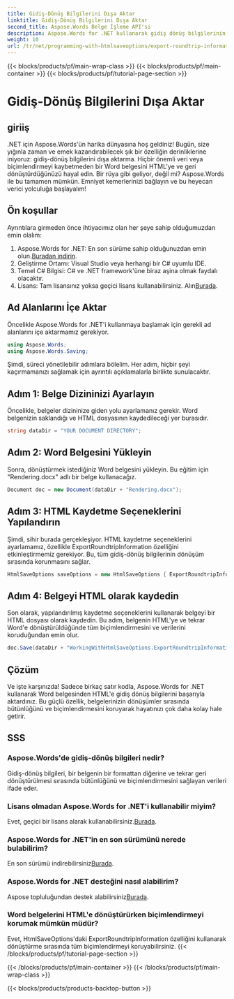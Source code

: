 ```yaml
---
title: Gidiş-Dönüş Bilgilerini Dışa Aktar
linktitle: Gidiş-Dönüş Bilgilerini Dışa Aktar
second_title: Aspose.Words Belge İşleme API'si
description: Aspose.Words for .NET kullanarak gidiş dönüş bilgilerinin nasıl dışa aktarılacağını öğrenin. Dönüştürmeler sırasında belgenizin bütünlüğünü ve biçimlendirmesini koruyun.
weight: 10
url: /tr/net/programming-with-htmlsaveoptions/export-roundtrip-information/
---
```


{{< blocks/products/pf/main-wrap-class >}}
{{< blocks/products/pf/main-container >}}
{{< blocks/products/pf/tutorial-page-section >}}

# Gidiş-Dönüş Bilgilerini Dışa Aktar

## giriiş

.NET için Aspose.Words'ün harika dünyasına hoş geldiniz! Bugün, size yığınla zaman ve emek kazandırabilecek şık bir özelliğin derinliklerine iniyoruz: gidiş-dönüş bilgilerini dışa aktarma. Hiçbir önemli veri veya biçimlendirmeyi kaybetmeden bir Word belgesini HTML'ye ve geri dönüştürdüğünüzü hayal edin. Bir rüya gibi geliyor, değil mi? Aspose.Words ile bu tamamen mümkün. Emniyet kemerlerinizi bağlayın ve bu heyecan verici yolculuğa başlayalım!

## Ön koşullar

Ayrıntılara girmeden önce ihtiyacımız olan her şeye sahip olduğumuzdan emin olalım:

1.  Aspose.Words for .NET: En son sürüme sahip olduğunuzdan emin olun.[Buradan indirin](https://releases.aspose.com/words/net/).
2. Geliştirme Ortamı: Visual Studio veya herhangi bir C# uyumlu IDE.
3. Temel C# Bilgisi: C# ve .NET framework'üne biraz aşina olmak faydalı olacaktır.
4. Lisans: Tam lisansınız yoksa geçici lisans kullanabilirsiniz. Alın[Burada](https://purchase.aspose.com/temporary-license/).

## Ad Alanlarını İçe Aktar

Öncelikle Aspose.Words for .NET'i kullanmaya başlamak için gerekli ad alanlarını içe aktarmamız gerekiyor.

```csharp
using Aspose.Words;
using Aspose.Words.Saving;
```

Şimdi, süreci yönetilebilir adımlara bölelim. Her adım, hiçbir şeyi kaçırmamanızı sağlamak için ayrıntılı açıklamalarla birlikte sunulacaktır.

## Adım 1: Belge Dizininizi Ayarlayın

Öncelikle, belgeler dizininize giden yolu ayarlamanız gerekir. Word belgenizin saklandığı ve HTML dosyasının kaydedileceği yer burasıdır.

```csharp
string dataDir = "YOUR DOCUMENT DIRECTORY";
```

## Adım 2: Word Belgesini Yükleyin

Sonra, dönüştürmek istediğiniz Word belgesini yükleyin. Bu eğitim için "Rendering.docx" adlı bir belge kullanacağız.

```csharp
Document doc = new Document(dataDir + "Rendering.docx");
```

## Adım 3: HTML Kaydetme Seçeneklerini Yapılandırın

Şimdi, sihir burada gerçekleşiyor. HTML kaydetme seçeneklerini ayarlamamız, özellikle ExportRoundtripInformation özelliğini etkinleştirmemiz gerekiyor. Bu, tüm gidiş-dönüş bilgilerinin dönüşüm sırasında korunmasını sağlar.

```csharp
HtmlSaveOptions saveOptions = new HtmlSaveOptions { ExportRoundtripInformation = true };
```

## Adım 4: Belgeyi HTML olarak kaydedin

Son olarak, yapılandırılmış kaydetme seçeneklerini kullanarak belgeyi bir HTML dosyası olarak kaydedin. Bu adım, belgenin HTML'ye ve tekrar Word'e dönüştürüldüğünde tüm biçimlendirmesini ve verilerini koruduğundan emin olur.

```csharp
doc.Save(dataDir + "WorkingWithHtmlSaveOptions.ExportRoundtripInformation.html", saveOptions);
```

## Çözüm

Ve işte karşınızda! Sadece birkaç satır kodla, Aspose.Words for .NET kullanarak Word belgesinden HTML'e gidiş dönüş bilgilerini başarıyla aktardınız. Bu güçlü özellik, belgelerinizin dönüşümler sırasında bütünlüğünü ve biçimlendirmesini koruyarak hayatınızı çok daha kolay hale getirir.

## SSS

### Aspose.Words'de gidiş-dönüş bilgileri nedir?
Gidiş-dönüş bilgileri, bir belgenin bir formattan diğerine ve tekrar geri dönüştürülmesi sırasında bütünlüğünü ve biçimlendirmesini sağlayan verileri ifade eder.

### Lisans olmadan Aspose.Words for .NET'i kullanabilir miyim?
Evet, geçici bir lisans alarak kullanabilirsiniz.[Burada](https://purchase.aspose.com/temporary-license/).

### Aspose.Words for .NET'in en son sürümünü nerede bulabilirim?
 En son sürümü indirebilirsiniz[Burada](https://releases.aspose.com/words/net/).

### Aspose.Words for .NET desteğini nasıl alabilirim?
 Aspose topluluğundan destek alabilirsiniz[Burada](https://forum.aspose.com/c/words/8).

### Word belgelerini HTML'e dönüştürürken biçimlendirmeyi korumak mümkün müdür?
Evet, HtmlSaveOptions'daki ExportRoundtripInformation özelliğini kullanarak dönüştürme sırasında tüm biçimlendirmeyi koruyabilirsiniz.
{{< /blocks/products/pf/tutorial-page-section >}}

{{< /blocks/products/pf/main-container >}}
{{< /blocks/products/pf/main-wrap-class >}}

{{< blocks/products/products-backtop-button >}}
